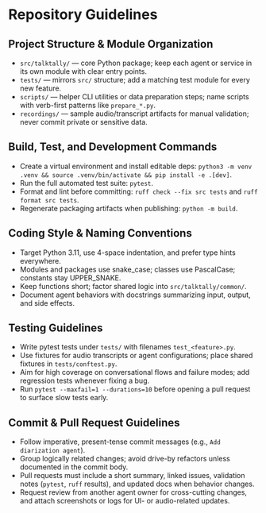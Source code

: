# Repository Guidelines

## Project Structure & Module Organization
- `src/talktally/` — core Python package; keep each agent or service in its own module with clear entry points.
- `tests/` — mirrors `src/` structure; add a matching test module for every new feature.
- `scripts/` — helper CLI utilities or data preparation steps; name scripts with verb-first patterns like `prepare_*.py`.
- `recordings/` — sample audio/transcript artifacts for manual validation; never commit private or sensitive data.

## Build, Test, and Development Commands
- Create a virtual environment and install editable deps: `python3 -m venv .venv && source .venv/bin/activate && pip install -e .[dev]`.
- Run the full automated test suite: `pytest`.
- Format and lint before committing: `ruff check --fix src tests` and `ruff format src tests`.
- Regenerate packaging artifacts when publishing: `python -m build`.

## Coding Style & Naming Conventions
- Target Python 3.11, use 4-space indentation, and prefer type hints everywhere.
- Modules and packages use snake_case; classes use PascalCase; constants stay UPPER_SNAKE.
- Keep functions short; factor shared logic into `src/talktally/common/`.
- Document agent behaviors with docstrings summarizing input, output, and side effects.

## Testing Guidelines
- Write pytest tests under `tests/` with filenames `test_<feature>.py`.
- Use fixtures for audio transcripts or agent configurations; place shared fixtures in `tests/conftest.py`.
- Aim for high coverage on conversational flows and failure modes; add regression tests whenever fixing a bug.
- Run `pytest --maxfail=1 --durations=10` before opening a pull request to surface slow tests early.

## Commit & Pull Request Guidelines
- Follow imperative, present-tense commit messages (e.g., `Add diarization agent`).
- Group logically related changes; avoid drive-by refactors unless documented in the commit body.
- Pull requests must include a short summary, linked issues, validation notes (`pytest`, `ruff` results), and updated docs when behavior changes.
- Request review from another agent owner for cross-cutting changes, and attach screenshots or logs for UI- or audio-related updates.
